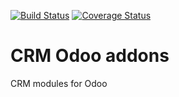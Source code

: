 [![Build Status](https://travis-ci.org/avanzosc/crm-addons.svg?branch=12.0)](https://travis-ci.org/avanzosc/crm-addons)
[![Coverage Status](https://coveralls.io/repos/github/avanzosc/crm-addons/badge.svg?branch=12.0)](https://coveralls.io/github/avanzosc/crm-addons?branch=12.0)

CRM Odoo addons
===============

CRM modules for Odoo


